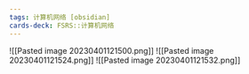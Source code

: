 ```yaml
---
tags: 计算机网络 [obsidian]
cards-deck: FSRS::计算机网络
---
```

![[Pasted image 20230401121500.png]]
![[Pasted image 20230401121524.png]]
![[Pasted image 20230401121532.png]]
